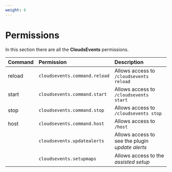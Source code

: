 ```yaml
---
weight: 6
---
```

# Permissions

In this section there are all the <b>CloudsEvents</b> permissions.

| Command | Permission                    | Description                                          |
|:--------|:------------------------------|:-----------------------------------------------------|
| reload  | `cloudsevents.command.reload` | Allows access to `/cloudsevents reload`              |  
| start   | `cloudsevents.command.start`  | Allows access to `/cloudsevents start`               | 
| stop    | `cloudsevents.command.stop`   | Allows access to `/cloudsevents stop`                |
| host    | `cloudsevents.command.host`   | Allows access to `/host`                             |
|         | `cloudsevents.updatealerts`   | Allows access to see the plugin <i>update alerts</i> |
|         | `cloudsevents.setupmaps`      | Allows access to the <i>assisted setup</i>           |
